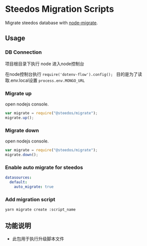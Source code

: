 <!--
 * @Author: sunhaolin@hotoa.com
 * @Date: 2021-05-24 12:32:57
 * @LastEditors: sunhaolin@hotoa.com
 * @LastEditTime: 2023-01-10 18:00:53
 * @Description: 
-->
Steedos Migration Scripts
===

Migrate steedos database with [node-migrate](https://github.com/tj/node-migrate).

## Usage

### DB Connection

项目根目录下执行 node 进入node控制台

在node控制台执行 `require('dotenv-flow').config(); ` 目的是为了读取.env.local设置 `process.env.MONGO_URL`
### Migrate up

open nodejs console.

```js
var migrate = require("@steedos/migrate");
migrate.up();
```

### Migrate down

open nodejs console.

```js
var migrate = require("@steedos/migrate");
migrate.down();
```

### Enable auto migrate for steedos

```yml
datasources:
  default:
    auto_migrate: true
```

### Add migration script

```shell
yarn migrate create :script_name
```
## 功能说明
- 此包用于执行升级脚本文件